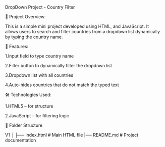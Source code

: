 DropDown Project - Country Filter

📌 Project Overview:

This is a simple mini project developed using HTML, and JavaScript.
It allows users to search and filter countries from a dropdown list dynamically by typing the country name.

🎯 Features:

1.Input field to type country name

2.Filter button to dynamically filter the dropdown list

3.Dropdown list with all countries

4.Auto-hides countries that do not match the typed text


🛠️ Technologies Used:

1.HTML5 – for structure

2.JavaScript – for filtering logic


📁 Folder Structure:

V1 │ ├── index.html # Main HTML file |── README.md # Project documentation
